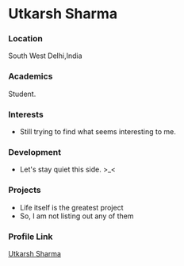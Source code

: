 # Utkarsh Sharma

### Location

South West Delhi,India

### Academics

Student.

### Interests

- Still trying to find what seems interesting to me.

### Development

- Let's stay quiet this side. >_<

### Projects

- Life itself is the greatest project
- So, I am not listing out any of them

### Profile Link

[Utkarsh Sharma](https://github.com/utkzas)
